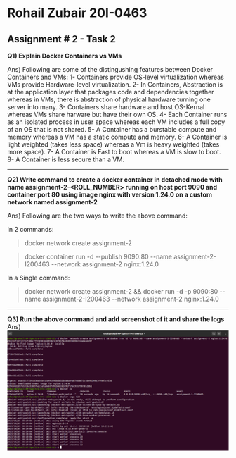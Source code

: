 # Rohail Zubair  20I-0463
## Assignment # 2 - Task 2
**Q1) Explain Docker Containers vs VMs**

Ans) Following are some of the distingushing features between Docker Containers and VMs: 
1- Containers provide OS-level virtualization whereas VMs provide Hardware-level virtualization.
2- In Containers, Abstraction is at the application layer that packages code and dependencies together whereas in VMs, there is abstraction of physical hardware turning one server into many.
3- Containers share hardware and host OS-Kernal whereas VMs share harware but have their own OS.
4- Each Container runs as an isolated process in user space whereas each VM includes a full copy of an OS that is not shared.
5- A Container has a burstable compute and memory whereas a VM has a static compute and memory.
6- A Container is light weighted (takes less space) whereas a Vm is heavy weighted (takes more space).
7- A Container is Fast to boot whereas a VM is slow to boot.
8- A Container is less secure than a VM.     

-------------------------------------------------------------------------------------------------------------------

**Q2) Write command to create a docker container in detached mode with name assignment-2-<ROLL_NUMBER> running on host port 9090 and container port 80 using image nginx with version 1.24.0 on a custom network named assignment-2**

Ans) Following are the two ways to write the above command: 

In 2 commands:

> docker network create assignment-2 

> docker container run -d --publish 9090:80 --name assignment-2-I200463 --network assignment-2 nginx:1.24.0


In a Single command:

> docker network create assignment-2 && docker run -d -p 9090:80 --name assignment-2-I200463 --network assignment-2 nginx:1.24.0


--------------------------------------------------------------------------------------------------------------------

**Q3) Run the above command and add screenshot of it and share the logs**
Ans) 
![Screenshot Task-2](Task-2.png)












